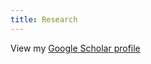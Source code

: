 ```yaml
---
title: Research
---
```


View my [Google Scholar profile](https://scholar.google.com/citations?user=Nw7ibigAAAAJ&hl=en)